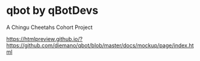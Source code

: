 # qbot by qBotDevs
A Chingu Cheetahs Cohort Project

https://htmlpreview.github.io/?https://github.com/diemano/qbot/blob/master/docs/mockup/page/index.html
